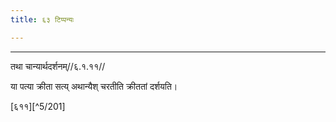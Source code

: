 ```yaml
---
title: ६३ टिप्पन्यः

---
```


[^5/199]: E2: atirathaṃ duhitṛmṛte

[^5/200]: E2: gomithunām

____________________________________________


तथा चान्यार्थदर्शनम्//६.१.११//

या पत्या क्रीता सत्य् अथान्यैश् चरतीति क्रीततां दर्शयति।

[६११][^5/201]
